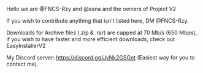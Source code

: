 Hello we are @FNCS-Rzy and @asna and the owners of Project V2

If you wish to contribute anything that isn't listed here, DM @FNCS-Rzy.

Downloads for Archive files (.zip & .rar) are capped at 70 Mb/s (650 Mbps), if you wish to have faster and more efficient downloads, check out EasyInstallerV2

My Discord server: https://discord.gg/JvNk2GSGet (Easiest way for you to contact me).

